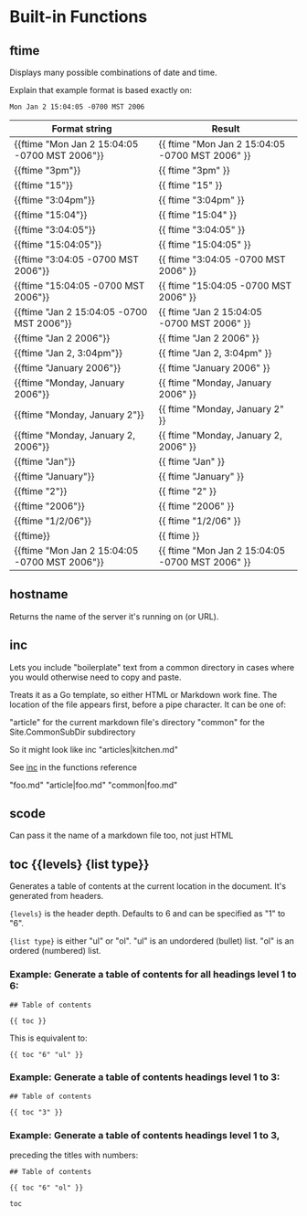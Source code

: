 # Built-in Functions

## ftime

Displays many possible combinations of date and time.

Explain that example format is based exactly on: 

```
Mon Jan 2 15:04:05 -0700 MST 2006 
```

| Format string                                        | Result                                           |
|------------------------------------------------------------|--------------------------------------------|
| \{\{ftime "Mon Jan 2 15:04:05 -0700 MST 2006"\}\}    | {{ ftime "Mon Jan 2 15:04:05 -0700 MST 2006" }}  |
| \{\{ftime "3pm"\}\}    | {{ ftime "3pm" }}  |
| \{\{ftime "15"\}\}    | {{ ftime "15" }}  |
| \{\{ftime "3:04pm"\}\}    | {{ ftime "3:04pm" }}  |
| \{\{ftime "15:04"\}\}    | {{ ftime "15:04" }}  |
| \{\{ftime "3:04:05"\}\}    | {{ ftime "3:04:05" }}  |
| \{\{ftime "15:04:05"\}\}    | {{ ftime "15:04:05" }}  |
| \{\{ftime "3:04:05 -0700 MST 2006"\}\}    | {{ ftime "3:04:05 -0700 MST 2006" }}  |
| \{\{ftime "15:04:05 -0700 MST 2006"\}\}    | {{ ftime "15:04:05 -0700 MST 2006" }}  |
| \{\{ftime "Jan 2 15:04:05 -0700 MST 2006"\}\}    | {{ ftime "Jan 2 15:04:05 -0700 MST 2006" }}  |
| \{\{ftime "Jan 2 2006"\}\}    | {{ ftime "Jan 2 2006" }}  |
| \{\{ftime "Jan 2, 3:04pm"\}\}    | {{ ftime "Jan 2,  3:04pm" }}  |
| \{\{ftime "January 2006"\}\}    | {{ ftime "January 2006" }}  |
| \{\{ftime "Monday, January 2006"\}\}    | {{ ftime "Monday, January 2006" }}  |
| \{\{ftime "Monday, January 2"\}\}    | {{ ftime "Monday, January 2" }}  |
| \{\{ftime "Monday, January 2, 2006"\}\}    | {{ ftime "Monday, January 2, 2006" }}  |
| \{\{ftime "Jan"\}\}    | {{ ftime "Jan" }}  |
| \{\{ftime "January"\}\}    | {{ ftime "January" }}  |
| \{\{ftime "2"\}\}    | {{ ftime "2" }}  |
| \{\{ftime "2006"\}\}    | {{ ftime "2006" }}  |
| \{\{ftime "1/2/06"\}\}    | {{ ftime "1/2/06" }}  |
| \{\{ftime\}\}    | {{ ftime }}  |
| \{\{ftime "Mon Jan 2 15:04:05 -0700 MST 2006"\}\}    | {{ ftime "Mon Jan 2 15:04:05 -0700 MST 2006" }}  |

## hostname

Returns the name of the server it's running on (or URL).

## inc

Lets you include "boilerplate" text from a common directory in cases where you would otherwise need to copy and paste. 

Treats it as a Go template, so either HTML or Markdown
work fine.
The location of the file appears first, before a pipe character.
It can be one of:

"article" for the current markdown file's directory
"common" for the Site.CommonSubDir subdirectory

So it might look like inc "articles|kitchen.md"


See [inc](functions/inc.html) in the functions reference

"foo.md"
"article|foo.md"
"common|foo.md"


## scode

Can pass it the name of a markdown file too, not just HTML

## toc {{levels} {list type}}

Generates a table of contents at the current
location in the document. It's generated from
headers.

`{levels}` is the header depth. Defaults to 6 and can be
specified as "1" to "6".

`{list type}` is either "ul" or "ol". "ul" is an undordered
(bullet) list. "ol" is an ordered (numbered) list.

### Example: Generate a table of contents for all headings level 1 to 6:

```
## Table of contents

{{ toc }}

```

This is equivalent to:
```
{{ toc "6" "ul" }}

```


### Example: Generate a table of contents headings level 1 to 3:

```
## Table of contents

{{ toc "3" }}

```
### Example: Generate a table of contents headings level 1 to 3,
preceding the titles with numbers:

```
## Table of contents

{{ toc "6" "ol" }}

```





```
toc
```



